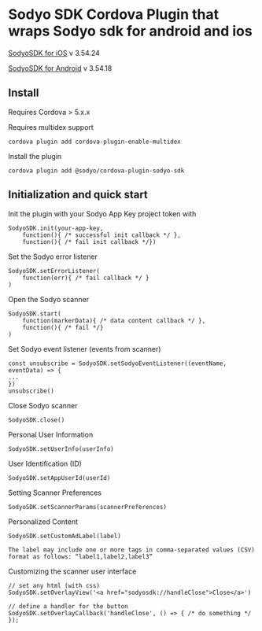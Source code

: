 
# Sodyo SDK Cordova Plugin that wraps Sodyo sdk for android and ios

[SodyoSDK for iOS](https://github.com/sodyo-ltd/SodyoSDKPod) v 3.54.24

[SodyoSDK for Android](https://search.maven.org/search?q=a:sodyo-android-sdk) v 3.54.18


## Install
Requires Cordova > 5.x.x

Requires multidex support
```
cordova plugin add cordova-plugin-enable-multidex
```
Install the plugin

    cordova plugin add @sodyo/cordova-plugin-sodyo-sdk

## Initialization and quick start
Init the plugin with your Sodyo App Key project token with
```
SodyoSDK.init(your-app-key,
    function(){ /* successful init callback */ },
    function(){ /* fail init callback */})
```

Set the Sodyo error listener
```
SodyoSDK.setErrorListener(
    function(err){ /* fail callback */ }
)
```

Open the Sodyo scanner
```
SodyoSDK.start(
    function(markerData){ /* data content callback */ },
    function(){ /* fail */}
)
```

Set Sodyo event listener (events from scanner)
```
const unsubscribe = SodyoSDK.setSodyoEventListener((eventName, eventData) => {
...
})
unsubscribe()
```

Close Sodyo scanner
```
SodyoSDK.close()
```

Personal User Information

```
SodyoSDK.setUserInfo(userInfo)
```

User Identification (ID)
```
SodyoSDK.setAppUserId(userId)
```

Setting Scanner Preferences
```
SodyoSDK.setScannerParams(scannerPreferences)
```

Personalized Content
```
SodyoSDK.setCustomAdLabel(label)
```
`The label may include one or more tags in comma-separated values (CSV) format as follows: “label1,label2,label3”`

Customizing the scanner user interface
```
// set any html (with css)
SodyoSDK.setOverlayView('<a href="sodyosdk://handleClose">Close</a>') 

// define a handler for the button
SodyoSDK.setOverlayCallback('handleClose', () => { /* do something */ });
```

